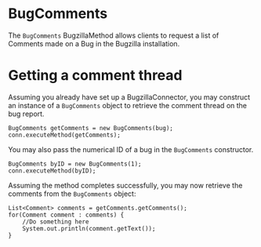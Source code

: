 # BugComments #

The `BugComments` BugzillaMethod allows clients to request a list of Comments made on a Bug in the Bugzilla installation.


# Getting a comment thread #

Assuming you already have set up a BugzillaConnector, you may construct an instance of a `BugComments` object to retrieve the comment thread on the bug report.

```
BugComments getComments = new BugComments(bug);
conn.executeMethod(getComments);
```

You may also pass the numerical ID of a bug in the `BugComments` constructor.

```
BugComments byID = new BugComments(1);
conn.executeMethod(byID);
```

Assuming the method completes successfully, you may now retrieve the comments from the `BugComments` object:

```
List<Comment> comments = getComments.getComments();
for(Comment comment : comments) {
    //Do something here
    System.out.println(comment.getText());
}
```
